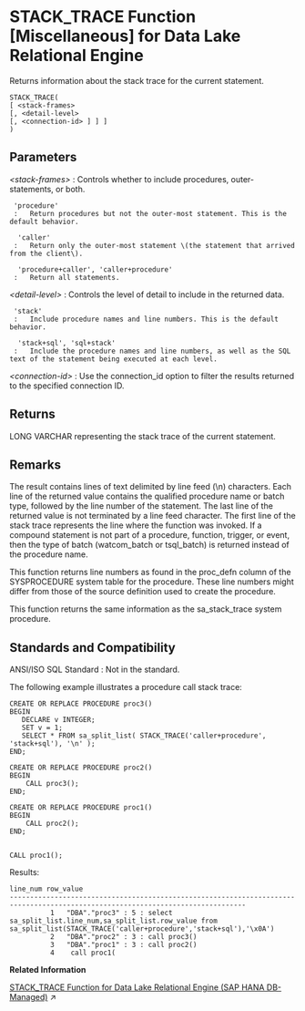 <!-- loio81fd67bc6ce2101497f0d65edc4451bd -->

# STACK\_TRACE Function \[Miscellaneous\] for Data Lake Relational Engine

Returns information about the stack trace for the current statement.



```
STACK_TRACE(
[ <stack-frames>
[, <detail-level>
[, <connection-id> ] ] ]
)
```



<a name="loio81fd67bc6ce2101497f0d65edc4451bd__STACK_TRACE_parm1"/>

## Parameters

 *<stack-frames\>*
 :   Controls whether to include procedures, outer-statements, or both.

     'procedure'
     :   Return procedures but not the outer-most statement. This is the default behavior.

      'caller'
     :   Return only the outer-most statement \(the statement that arrived from the client\).

      'procedure+caller', 'caller+procedure'
     :   Return all statements.

   *<detail-level\>*
 :   Controls the level of detail to include in the returned data.

     'stack'
     :   Include procedure names and line numbers. This is the default behavior.

      'stack+sql', 'sql+stack'
     :   Include the procedure names and line numbers, as well as the SQL text of the statement being executed at each level.

   *<connection-id\>*
 :   Use the connection\_id option to filter the results returned to the specified connection ID.

 

<a name="loio81fd67bc6ce2101497f0d65edc4451bd__STACK_TRACE_returns1"/>

## Returns

LONG VARCHAR representing the stack trace of the current statement.



<a name="loio81fd67bc6ce2101497f0d65edc4451bd__STACK_TRACE_remarks1"/>

## Remarks

The result contains lines of text delimited by line feed \(\\n\) characters. Each line of the returned value contains the qualified procedure name or batch type, followed by the line number of the statement. The last line of the returned value is not terminated by a line feed character. The first line of the stack trace represents the line where the function was invoked. If a compound statement is not part of a procedure, function, trigger, or event, then the type of batch \(watcom\_batch or tsql\_batch\) is returned instead of the procedure name.

This function returns line numbers as found in the proc\_defn column of the SYSPROCEDURE system table for the procedure. These line numbers might differ from those of the source definition used to create the procedure.

This function returns the same information as the sa\_stack\_trace system procedure.



<a name="loio81fd67bc6ce2101497f0d65edc4451bd__STACK_TRACE_standards1"/>

## Standards and Compatibility

 ANSI/ISO SQL Standard
 :   Not in the standard.

 

The following example illustrates a procedure call stack trace:

```
CREATE OR REPLACE PROCEDURE proc3()
BEGIN
   DECLARE v INTEGER;
   SET v = 1;
   SELECT * FROM sa_split_list( STACK_TRACE('caller+procedure', 'stack+sql'), '\n' ); 
END;

CREATE OR REPLACE PROCEDURE proc2()
BEGIN
    CALL proc3();
END;

CREATE OR REPLACE PROCEDURE proc1()
BEGIN
    CALL proc2();
END;


CALL proc1();
```

Results:

```
line_num row_value       
-------------------------------------------------------------------------------------------------------------------------------- 
          1   "DBA"."proc3" : 5 : select sa_split_list.line_num,sa_split_list.row_value from sa_split_list(STACK_TRACE('caller+procedure','stack+sql'),'\x0A')                                                                                                                 
          2   "DBA"."proc2" : 3 : call proc3()                                                                                                                                                                                                                                 
          3   "DBA"."proc1" : 3 : call proc2()                                                                                                                                                                                                                                 
          4    call proc1(
```

**Related Information**  


[STACK_TRACE Function for Data Lake Relational Engine (SAP HANA DB-Managed)](https://help.sap.com/viewer/a898e08b84f21015969fa437e89860c8/2023_1_QRC/en-US/387c96c17c9141249abeff9a59d22ec4.html "Returns information about the stack trace for the current statement.") :arrow_upper_right:

